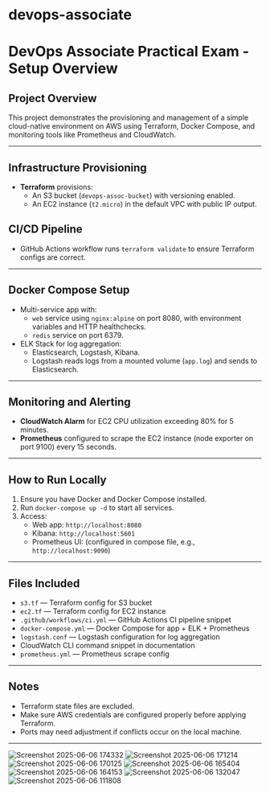 # devops-associate
# DevOps Associate Practical Exam - Setup Overview

## Project Overview

This project demonstrates the provisioning and management of a simple cloud-native environment on AWS using Terraform, Docker Compose, and monitoring tools like Prometheus and CloudWatch.

---

## Infrastructure Provisioning

- **Terraform** provisions:
  - An S3 bucket (`devops-assoc-bucket`) with versioning enabled.
  - An EC2 instance (`t2.micro`) in the default VPC with public IP output.

## CI/CD Pipeline

- GitHub Actions workflow runs `terraform validate` to ensure Terraform configs are correct.

---

## Docker Compose Setup

- Multi-service app with:
  - `web` service using `nginx:alpine` on port 8080, with environment variables and HTTP healthchecks.
  - `redis` service on port 6379.
- ELK Stack for log aggregation:
  - Elasticsearch, Logstash, Kibana.
  - Logstash reads logs from a mounted volume (`app.log`) and sends to Elasticsearch.

---

## Monitoring and Alerting

- **CloudWatch Alarm** for EC2 CPU utilization exceeding 80% for 5 minutes.
- **Prometheus** configured to scrape the EC2 instance (node exporter on port 9100) every 15 seconds.

---

## How to Run Locally

1. Ensure you have Docker and Docker Compose installed.
2. Run `docker-compose up -d` to start all services.
3. Access:
   - Web app: `http://localhost:8080`
   - Kibana: `http://localhost:5601`
   - Prometheus UI: (configured in compose file, e.g., `http://localhost:9090`)

---

## Files Included

- `s3.tf` — Terraform config for S3 bucket
- `ec2.tf` — Terraform config for EC2 instance
- `.github/workflows/ci.yml` — GitHub Actions CI pipeline snippet
- `docker-compose.yml` — Docker Compose for app + ELK + Prometheus
- `logstash.conf` — Logstash configuration for log aggregation
- CloudWatch CLI command snippet in documentation
- `prometheus.yml` — Prometheus scrape config

---

## Notes

- Terraform state files are excluded.
- Make sure AWS credentials are configured properly before applying Terraform.
- Ports may need adjustment if conflicts occur on the local machine.

---
![Screenshot 2025-06-06 174332](https://github.com/user-attachments/assets/2986748a-d479-4959-925c-b431d7f7f9aa)
![Screenshot 2025-06-06 171214](https://github.com/user-attachments/assets/76a057d0-87a7-4234-9071-d93c6f6c2d35)
![Screenshot 2025-06-06 170125](https://github.com/user-attachments/assets/9fdefc7f-ad29-42d2-8f10-20c4b89c9ced)
![Screenshot 2025-06-06 165404](https://github.com/user-attachments/assets/8dc7701a-328f-4ae7-b795-2f7329bea9c3)
![Screenshot 2025-06-06 164153](https://github.com/user-attachments/assets/d7e12155-8ff1-4021-8b93-ff4f26dcf119)
![Screenshot 2025-06-06 132047](https://github.com/user-attachments/assets/da00c525-31e5-4596-ad63-11fa0e54ad75)
![Screenshot 2025-06-06 111808](https://github.com/user-attachments/assets/289195a5-dd0b-4dbd-99ec-382f70688017)
